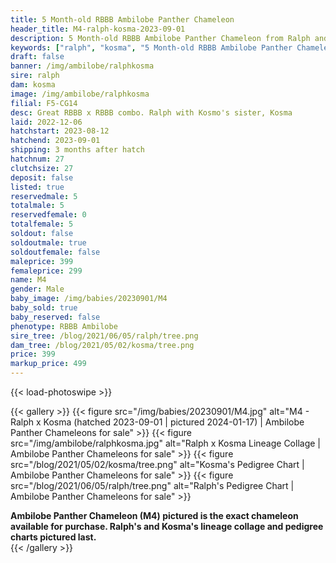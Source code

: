 ```yaml
---
title: 5 Month-old RBBB Ambilobe Panther Chameleon
header_title: M4-ralph-kosma-2023-09-01
description: 5 Month-old RBBB Ambilobe Panther Chameleon from Ralph and Kosma. Great RBBB x RBBB combo. Ralph with Kosmo's sister, Kosma We've included sire and dam dendrograms if available, but you can view our Ralph or Kosma breeder pages for more information.
keywords: ["ralph", "kosma", "5 Month-old RBBB Ambilobe Panther Chameleon", "baby chameleons for sale", "buy panther chameleon", "panther for sale", "ambilobe panther chameleons for sale", "ambilobe panther chameleon for sale"]
draft: false
banner: /img/ambilobe/ralphkosma
sire: ralph
dam: kosma
image: /img/ambilobe/ralphkosma
filial: F5-CG14
desc: Great RBBB x RBBB combo. Ralph with Kosmo's sister, Kosma
laid: 2022-12-06
hatchstart: 2023-08-12
hatchend: 2023-09-01
shipping: 3 months after hatch
hatchnum: 27
clutchsize: 27
deposit: false
listed: true
reservedmale: 5
totalmale: 5
reservedfemale: 0
totalfemale: 5
soldout: false
soldoutmale: true
soldoutfemale: false
maleprice: 399
femaleprice: 299
name: M4
gender: Male
baby_image: /img/babies/20230901/M4
baby_sold: true
baby_reserved: false
phenotype: RBBB Ambilobe
sire_tree: /blog/2021/06/05/ralph/tree.png
dam_tree: /blog/2021/05/02/kosma/tree.png
price: 399
markup_price: 499
---
```


{{< load-photoswipe >}}

{{< gallery >}}
  {{< figure src="/img/babies/20230901/M4.jpg" alt="M4 - Ralph x Kosma (hatched 2023-09-01 | pictured 2024-01-17) | Ambilobe Panther Chameleons for sale" >}}
  {{< figure src="/img/ambilobe/ralphkosma.jpg" alt="Ralph x Kosma Lineage Collage | Ambilobe Panther Chameleons for sale" >}}
  {{< figure src="/blog/2021/05/02/kosma/tree.png" alt="Kosma's Pedigree Chart | Ambilobe Panther Chameleons for sale" >}}
  {{< figure src="/blog/2021/06/05/ralph/tree.png" alt="Ralph's Pedigree Chart | Ambilobe Panther Chameleons for sale" >}}
  <figcaption><strong>Ambilobe Panther Chameleon (M4) pictured is the exact chameleon available for purchase. Ralph's and Kosma's lineage collage and pedigree charts pictured last.</strong></figcaption>
{{< /gallery >}}
